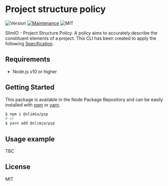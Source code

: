 # Project structure policy
![Version](https://img.shields.io/badge/version-0.1.0-blue.svg)
[![Maintenance](https://img.shields.io/badge/Maintained%3F-yes-green.svg)](https://github.com/SlimIO/is/commit-activity)
![MIT](https://img.shields.io/github/license/mashape/apistatus.svg)

SlimIO - Project Structure Policy. A policy aims to accurately describe the constituent elements of a project. This CLI has been created to apply the following [Specification](https://docs.google.com/document/d/163Fb4HufSck27VW1ZWeEoDPPKGCnVKBo-6Zxbt2Bj64/edit?usp=sharing).

## Requirements
- Node.js v10 or higher

## Getting Started

This package is available in the Node Package Repository and can be easily installed with [npm](https://docs.npmjs.com/getting-started/what-is-npm) or [yarn](https://yarnpkg.com).

```bash
$ npm i @slimio/psp
# or
$ yarn add @slimio/psp
```

## Usage example
TBC

## License
MIT
